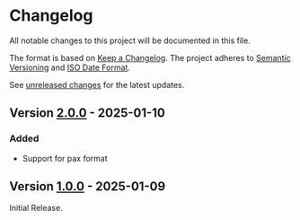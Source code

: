 # Changelog

All notable changes to this project will be documented in this file.

The format is based on [Keep a Changelog](https://keepachangelog.com/en/1.0.0/).
The project adheres to [Semantic Versioning](https://semver.org/spec/v2.0.0.html)
and [ISO Date Format](https://www.iso.org/iso-8601-date-and-time-format.html).

See [unreleased changes] for the latest updates.

## Version [2.0.0] - 2025-01-10

### Added

- Support for pax format

## Version [1.0.0] - 2025-01-09

Initial Release.

[unreleased changes]: https://github.com/abapPM/ABAP-Tar/compare/2.0.0...main
[2.0.0]: https://github.com/abapPM/ABAP-Tar/releases/tag/2.0.0
[1.0.0]: https://github.com/abapPM/ABAP-Tar/releases/tag/1.0.0
